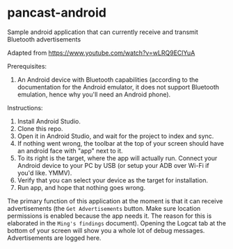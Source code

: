 # pancast-android
Sample android application that can currently receive and transmit Bluetooth advertisements

Adapted from https://www.youtube.com/watch?v=wLRQ9EClYuA

Prerequisites:
1) An Android device with Bluetooth capabilities (according to the documentation for the Android emulator, it does not support Bluetooth emulation, hence why you'll need an Android phone).

Instructions:
1) Install Android Studio. 
2) Clone this repo.
3) Open it in Android Studio, and wait for the project to index and sync.
4) If nothing went wrong, the toolbar at the top of your screen should have an android face with "app" next to it.
5) To its right is the target, where the app will actually run. Connect your Android device to your PC by USB (or setup your ADB over Wi-Fi if you'd like. YMMV).
6) Verify that you can select your device as the target for installation.
7) Run app, and hope that nothing goes wrong.

The primary function of this application at the moment is that it can receive advertisements (the `Get Advertisements` button. Make sure location permissions is enabled because the app needs it. The reason for this is elaborated in the `Ming's findings` document). Opening the Logcat tab at the bottom of your screen will show you a whole lot of debug messages. Advertisements are logged here.
